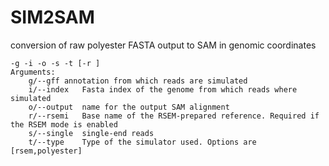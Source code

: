 # SIM2SAM
conversion of raw polyester FASTA output to SAM in genomic coordinates

```
-g -i -o -s -t [-r ]
Arguments:
	g/--gff	annotation from which reads are simulated
	i/--index	Fasta index of the genome from which reads where simulated
	o/--output	name for the output SAM alignment
	r/--rsemi	Base name of the RSEM-prepared reference. Required if the RSEM mode is enabled
	s/--single	single-end reads
	t/--type	Type of the simulator used. Options are [rsem,polyester]
```
